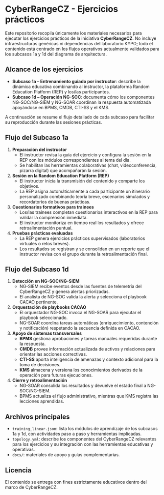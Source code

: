 # CyberRangeCZ - Ejercicios prácticos

Este repositorio recopila únicamente los materiales necesarios para ejecutar los ejercicios prácticos de la iniciativa **CyberRangeCZ**. No incluye infraestructuras genéricas ni dependencias del laboratorio KYPO; todo el contenido está centrado en los flujos operativos actualmente validados para los subcasos 1a y 1d del diagrama de arquitectura.

## Alcance de los ejercicios

- **Subcaso 1a – Entrenamiento guiado por instructor**: describe la dinámica educativa combinando al instructor, la plataforma Random Education Platform (REP) y los/las participantes.
- **Subcaso 1d – Operación NG-SOC**: documenta cómo los componentes NG-SOC/NG-SIEM y NG-SOAR coordinan la respuesta automatizada apoyándose en BPMS, CMDB, CTI-SS y el KMS.

A continuación se resume el flujo detallado de cada subcaso para facilitar su reproducción durante las sesiones prácticas.

## Flujo del Subcaso 1a

1. **Preparación del instructor**  
   - El instructor revisa la guía del ejercicio y configura la sesión en la REP con los módulos correspondientes al tema del día.  
   - Se habilitan las herramientas colaborativas (chat, videoconferencia, pizarra digital) que acompañarán la sesión.
2. **Sesión en la Random Education Platform (REP)**  
   - El instructor inicia la transmisión del contenido y comparte los objetivos.  
   - La REP asigna automáticamente a cada participante un itinerario personalizado combinando teoría breve, escenarios simulados y recordatorios de buenas prácticas.
3. **Cuestionarios formativos para trainees**  
   - Los/las trainees completan cuestionarios interactivos en la REP para validar la comprensión inmediata.  
   - El instructor monitoriza en tiempo real los resultados y ofrece retroalimentación puntual.
4. **Pruebas prácticas evaluadas**  
   - La REP genera ejercicios prácticos supervisados (laboratorios virtuales o retos breves).  
   - Los resultados se registran y se consolidan en un reporte que el instructor revisa con el grupo durante la retroalimentación final.

## Flujo del Subcaso 1d

1. **Detección en NG-SOC/NG-SIEM**  
   - NG-SIEM recibe eventos desde las fuentes de telemetría del CyberRangeCZ y genera alertas priorizadas.  
   - El analista de NG-SOC valida la alerta y selecciona el playbook CACAO pertinente.
2. **Orquestación de playbooks CACAO**  
   - El orquestador NG-SOC invoca el NG-SOAR para ejecutar el playbook seleccionado.  
   - NG-SOAR coordina tareas automáticas (enriquecimiento, contención y notificación) respetando la secuencia definida en CACAO.
3. **Apoyo de sistemas transversales**  
   - **BPMS** gestiona aprobaciones y tareas manuales requeridas durante la respuesta.  
   - **CMDB** provee información actualizada de activos y relaciones para orientar las acciones correctivas.  
   - **CTI-SS** aporta inteligencia de amenazas y contexto adicional para la toma de decisiones.  
   - **KMS** almacena y versiona los conocimientos derivados de la operación para futuras ejecuciones.
4. **Cierre y retroalimentación**  
   - NG-SOAR consolida los resultados y devuelve el estado final a NG-SOC/NG-SIEM.  
   - BPMS actualiza el flujo administrativo, mientras que KMS registra las lecciones aprendidas.

## Archivos principales

- `training_linear.json`: lista los módulos de aprendizaje de los subcasos 1a y 1d, con actividades paso a paso y herramientas implicadas.
- `topology.yml`: describe los componentes del CyberRangeCZ relevantes para los ejercicios y su integración con las herramientas educativas y operativas.
- `docs/`: materiales de apoyo y guías complementarias.

## Licencia

El contenido se entrega con fines estrictamente educativos dentro del marco de CyberRangeCZ.
